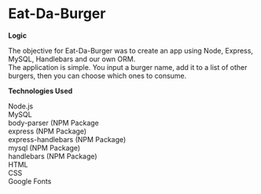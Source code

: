 # Eat-Da-Burger

<b>Logic</b>

The objective for Eat-Da-Burger was to create an app using Node, Express, MySQL, Handlebars and our own ORM.<br>
The application is simple. You input a burger name, add it to a list of other burgers, then you can choose which ones to consume.

<b>Technologies Used</b>

Node.js<br>
MySQL<br>
body-parser (NPM Package<br>
express (NPM Package)<br>
express-handlebars (NPM Package)<br>
mysql (NPM Package)<br>
handlebars (NPM Package)<br>
HTML<br>
CSS<br>
Google Fonts<br>
